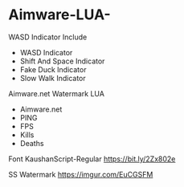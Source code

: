 # Aimware-LUA-
WASD Indicator Include

- WASD Indicator
- Shift And Space Indicator
- Fake Duck Indicator
- Slow Walk Indicator

Aimware.net Watermark LUA

 - Aimware.net
 - PING
 - FPS
 - Kills
 - Deaths
 
 Font KaushanScript-Regular
 https://bit.ly/2Zx802e
 
 SS Watermark
 https://imgur.com/EuCGSFM
 
 

